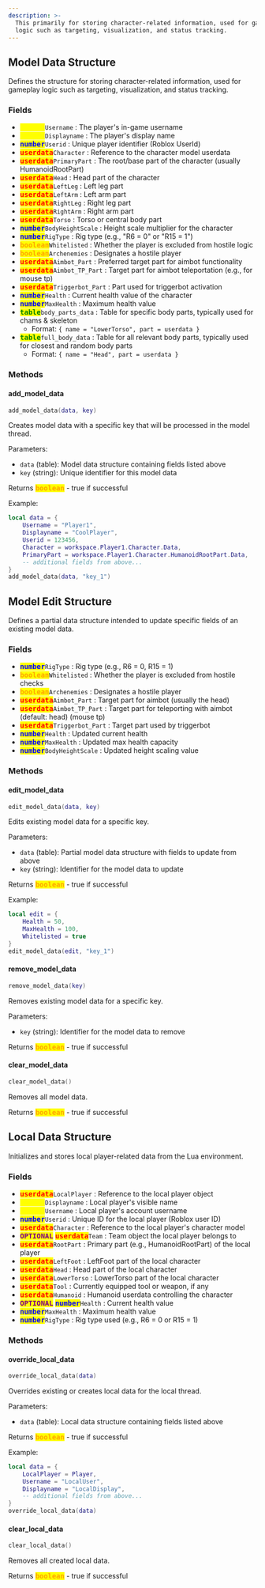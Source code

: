 ```yaml
---
description: >-
  This primarily for storing character-related information, used for gameplay
  logic such as targeting, visualization, and status tracking.
---
```


## Model Data Structure
Defines the structure for storing character-related information, used for gameplay logic such as targeting, visualization, and status tracking.

### Fields
* <kbd><mark style="color:yellow;">**string**</mark></kbd>`Username` : The player's in-game username
* <kbd><mark style="color:yellow;">**string**</mark></kbd>`Displayname` : The player's display name
* <kbd><mark style="color:blue;">**number**</mark></kbd>`Userid` : Unique player identifier (Roblox UserId)
* <kbd><mark style="color:red;">**userdata**</mark></kbd>`Character` : Reference to the character model userdata
* <kbd><mark style="color:red;">**userdata**</mark></kbd>`PrimaryPart` : The root/base part of the character (usually HumanoidRootPart)
* <kbd><mark style="color:red;">**userdata**</mark></kbd>`Head` : Head part of the character
* <kbd><mark style="color:red;">**userdata**</mark></kbd>`LeftLeg` : Left leg part
* <kbd><mark style="color:red;">**userdata**</mark></kbd>`LeftArm` : Left arm part
* <kbd><mark style="color:red;">**userdata**</mark></kbd>`RightLeg` : Right leg part
* <kbd><mark style="color:red;">**userdata**</mark></kbd>`RightArm` : Right arm part
* <kbd><mark style="color:red;">**userdata**</mark></kbd>`Torso` : Torso or central body part
* <kbd><mark style="color:blue;">**number**</mark></kbd>`BodyHeightScale` : Height scale multiplier for the character
* <kbd><mark style="color:blue;">**number**</mark></kbd>`RigType` : Rig type (e.g., "R6 = 0" or "R15 = 1")
* <kbd><mark style="color:orange;">**boolean**</mark></kbd>`Whitelisted` : Whether the player is excluded from hostile logic
* <kbd><mark style="color:orange;">**boolean**</mark></kbd>`Archenemies` : Designates a hostile player
* <kbd><mark style="color:red;">**userdata**</mark></kbd>`Aimbot_Part` : Preferred target part for aimbot functionality
* <kbd><mark style="color:red;">**userdata**</mark></kbd>`Aimbot_TP_Part` : Target part for aimbot teleportation (e.g., for mouse tp)
* <kbd><mark style="color:red;">**userdata**</mark></kbd>`Triggerbot_Part` : Part used for triggerbot activation
* <kbd><mark style="color:blue;">**number**</mark></kbd>`Health` : Current health value of the character
* <kbd><mark style="color:blue;">**number**</mark></kbd>`MaxHealth` : Maximum health value
* <kbd><mark style="color:green;">**table**</mark></kbd>`body_parts_data` : Table for specific body parts, typically used for chams & skeleton
  * Format: `{ name = "LowerTorso", part = userdata }`
* <kbd><mark style="color:green;">**table**</mark></kbd>`full_body_data` : Table for all relevant body parts, typically used for closest and random body parts
  * Format: `{ name = "Head", part = userdata }`

### Methods

#### add_model_data
```lua
add_model_data(data, key)
```
Creates model data with a specific key that will be processed in the model thread.

Parameters:
* `data` (table): Model data structure containing fields listed above
* `key` (string): Unique identifier for this model data

Returns <kbd><mark style="color:orange;">**boolean**</mark></kbd> - true if successful

Example:
```lua
local data = {
    Username = "Player1",
    Displayname = "CoolPlayer",
    Userid = 123456,
    Character = workspace.Player1.Character.Data,
    PrimaryPart = workspace.Player1.Character.HumanoidRootPart.Data,
    -- additional fields from above...
}
add_model_data(data, "key_1")
```

## Model Edit Structure
Defines a partial data structure intended to update specific fields of an existing model data.

### Fields
* <kbd><mark style="color:blue;">**number**</mark></kbd>`RigType` : Rig type (e.g., R6 = 0, R15 = 1)
* <kbd><mark style="color:orange;">**boolean**</mark></kbd>`Whitelisted` : Whether the player is excluded from hostile checks
* <kbd><mark style="color:orange;">**boolean**</mark></kbd>`Archenemies` : Designates a hostile player
* <kbd><mark style="color:red;">**userdata**</mark></kbd>`Aimbot_Part` : Target part for aimbot (usually the head)
* <kbd><mark style="color:red;">**userdata**</mark></kbd>`Aimbot_TP_Part` : Target part for teleporting with aimbot (default: head) (mouse tp)
* <kbd><mark style="color:red;">**userdata**</mark></kbd>`Triggerbot_Part` : Target part used by triggerbot
* <kbd><mark style="color:blue;">**number**</mark></kbd>`Health` : Updated current health
* <kbd><mark style="color:blue;">**number**</mark></kbd>`MaxHealth` : Updated max health capacity
* <kbd><mark style="color:blue;">**number**</mark></kbd>`BodyHeightScale` : Updated height scaling value

### Methods

#### edit_model_data
```lua
edit_model_data(data, key)
```
Edits existing model data for a specific key.

Parameters:
* `data` (table): Partial model data structure with fields to update from above
* `key` (string): Identifier for the model data to update

Returns <kbd><mark style="color:orange;">**boolean**</mark></kbd> - true if successful

Example:
```lua
local edit = {
    Health = 50,
    MaxHealth = 100,
    Whitelisted = true
}
edit_model_data(edit, "key_1")
```

#### remove_model_data
```lua
remove_model_data(key)
```
Removes existing model data for a specific key.

Parameters:
* `key` (string): Identifier for the model data to remove

Returns <kbd><mark style="color:orange;">**boolean**</mark></kbd> - true if successful

#### clear_model_data
```lua
clear_model_data()
```
Removes all model data.

Returns <kbd><mark style="color:orange;">**boolean**</mark></kbd> - true if successful

## Local Data Structure
Initializes and stores local player-related data from the Lua environment.

### Fields
* <kbd><mark style="color:red;">**userdata**</mark></kbd>`LocalPlayer` : Reference to the local player object
* <kbd><mark style="color:yellow;">**string**</mark></kbd>`Displayname` : Local player's visible name
* <kbd><mark style="color:yellow;">**string**</mark></kbd>`Username` : Local player's account username
* <kbd><mark style="color:blue;">**number**</mark></kbd>`Userid` : Unique ID for the local player (Roblox user ID)
* <kbd><mark style="color:red;">**userdata**</mark></kbd>`Character` : Reference to the local player's character model
* <kbd><mark style="color:purple;">**OPTIONAL**</mark></kbd> <kbd><mark style="color:red;">**userdata**</mark></kbd>`Team` : Team object the local player belongs to
* <kbd><mark style="color:red;">**userdata**</mark></kbd>`RootPart` : Primary part (e.g., HumanoidRootPart) of the local player
* <kbd><mark style="color:red;">**userdata**</mark></kbd>`LeftFoot` : LeftFoot part of the local character
* <kbd><mark style="color:red;">**userdata**</mark></kbd>`Head` : Head part of the local character
* <kbd><mark style="color:red;">**userdata**</mark></kbd>`LowerTorso` : LowerTorso part of the local character
* <kbd><mark style="color:red;">**userdata**</mark></kbd>`Tool` : Currently equipped tool or weapon, if any
* <kbd><mark style="color:red;">**userdata**</mark></kbd>`Humanoid` : Humanoid userdata controlling the character
* <kbd><mark style="color:purple;">**OPTIONAL**</mark></kbd> <kbd><mark style="color:blue;">**number**</mark></kbd>`Health` : Current health value
* <kbd><mark style="color:blue;">**number**</mark></kbd>`MaxHealth` : Maximum health value
* <kbd><mark style="color:blue;">**number**</mark></kbd>`RigType` : Rig type used (e.g., R6 = 0 or R15 = 1)

### Methods

#### override_local_data
```lua
override_local_data(data)
```
Overrides existing or creates local data for the local thread.

Parameters:
* `data` (table): Local data structure containing fields listed above

Returns <kbd><mark style="color:orange;">**boolean**</mark></kbd> - true if successful

Example:
```lua
local data = {
    LocalPlayer = Player,
    Username = "LocalUser",
    Displayname = "LocalDisplay",
    -- additional fields from above...
}
override_local_data(data)
```

#### clear_local_data
```lua
clear_local_data()
```
Removes all created local data.

Returns <kbd><mark style="color:orange;">**boolean**</mark></kbd> - true if successful
